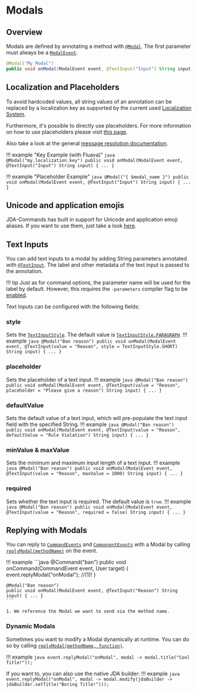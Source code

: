 # Modals

## Overview
Modals are defined by annotating a method with [`@Modal`](https://kaktushose.github.io/jda-commands/javadocs/4/io.github.kaktushose.jda.commands.core/com/github/kaktushose/jda/commands/annotations/interactions/Modal.html).
The first parameter must always be a [`ModalEvent`](https://kaktushose.github.io/jda-commands/javadocs/4/io.github.kaktushose.jda.commands.core/com/github/kaktushose/jda/commands/dispatching/events/interactions/ModalEvent.html).

```java
@Modal("My Modal")
public void onModal(ModalEvent event, @TextInput("Input") String input) { ... }
```

## Localization and Placeholders
To avoid hardcoded values, all string values of an annotation can be replaced by a localization key as supported by the
current used [Localization System](../message/localization.md).

Furthermore, it's possible to directly use placeholders.
For more information on how to use placeholders please visit [this page](../message/placeholder.md).

Also take a look at the general [message resolution documentation](../message/overview.md).

!!! example "Key Example (with Fluava)"
    ```java
    @Modal("my.localization.key")
    public void onModal(ModalEvent event, @TextInput("Input") String input) { ... }
    ```

!!! example "Placeholder Example" 
    ```java
    @Modal("{ $modal_name }")
    public void onModal(ModalEvent event, @TextInput("Input") String input) { ... }
    ```

## Unicode and application emojis
JDA-Commands has built in support for Unicode and application emoji aliases.
If you want to use them, just take a look [here](../message/emojis.md).

## Text Inputs
You can add text inputs to a modal by adding String parameters annotated with [`@TextInput`](https://kaktushose.github.io/jda-commands/javadocs/4/io.github.kaktushose.jda.commands.core/com/github/kaktushose/jda/commands/annotations/interactions/TextInput.html).
The label and other metadata of the text input is passed to the annotation. 

!!! tip
    Just as for command options, the parameter name will be used for the label by default. However, this requires the 
    `-parameters` compiler flag to be [enabled](./commands.md#name-description). 

Text Inputs can be configured with the following fields:
### style
Sets the [`TextInputStyle`](https://docs.jda.wiki/net/dv8tion/jda/api/interactions/components/text/TextInputStyle.html). 
The default value is [`TextInputStyle.PARAGRAPH`](https://docs.jda.wiki/net/dv8tion/jda/api/interactions/components/text/TextInputStyle.html#PARAGRAPH).
!!! example
    ```java
    @Modal("Ban reason")
    public void onModal(ModalEvent event, @TextInput(value = "Reason", style = TextInputStyle.SHORT) String input) { ... }
    ```

### placeholder
Sets the placeholder of a text input.
!!! example
    ```java
    @Modal("Ban reason")
    public void onModal(ModalEvent event, @TextInput(value = "Reason", placeholder = "Please give a reason") String input) { ... }
    ```

### defaultValue
Sets the default value of a text input, which will pre-populate the text input field with the specified String. 
!!! example
    ```java
    @Modal("Ban reason")
    public void onModal(ModalEvent event, @TextInput(value = "Reason", defaultValue = "Rule Violation") String input) { ... }
    ```

### minValue & maxValue
Sets the minimum and maximum input length of a text input.
!!! example
    ```java
    @Modal("Ban reason")
    public void onModal(ModalEvent event, @TextInput(value = "Reason", maxValue = 1000) String input) { ... }
    ```

### required
Sets whether the text input is required. The default value is `true`.
!!! example
    ```java
    @Modal("Ban reason")
    public void onModal(ModalEvent event, @TextInput(value = "Reason", required = false) String input) { ... }
    ```

## Replying with Modals
You can reply to [`CommandEvents`](https://kaktushose.github.io/jda-commands/javadocs/4/io.github.kaktushose.jda.commands.core/com/github/kaktushose/jda/commands/dispatching/events/interactions/CommandEvent.html)
and [`ComponentEvents`](https://kaktushose.github.io/jda-commands/javadocs/4/io.github.kaktushose.jda.commands.core/com/github/kaktushose/jda/commands/dispatching/events/interactions/ComponentEvent.html)
with a Modal by calling [`replyModal(methodName)`](https://kaktushose.github.io/jda-commands/javadocs/4/io.github.kaktushose.jda.commands.core/com/github/kaktushose/jda/commands/dispatching/events/ModalReplyableEvent.html#replyModal(java.lang.String))
on the event.

!!! example
    ```java 
    @Command("ban")
    public void onCommand(CommandEvent event, User target) {
        event.replyModal("onModal"); //(1)!
    }

    @Modal("Ban reason")
    public void onModal(ModalEvent event, @TextInput("Reason") String input) { ... }
    ```

    1. We reference the Modal we want to send via the method name.

### Dynamic Modals
Sometimes you want to modify a Modal dynamically at runtime. You can do so by calling
[`replyModal(methodName, function)`](https://kaktushose.github.io/jda-commands/javadocs/4/io.github.kaktushose.jda.commands.core/com/github/kaktushose/jda/commands/dispatching/events/ModalReplyableEvent.html#replyModal(java.lang.String,java.util.function.Function)).

!!! example
    ```java
    event.replyModal("onModal", modal -> modal.title("Cool Title!"));
    ```

If you want to, you can also use the native JDA builder:
!!! example
    ```java
    event.replyModal("onModal", modal -> modal.modify(jdaBuilder -> jdaBuilder.setTitle("Boring Title!")));
    ```
